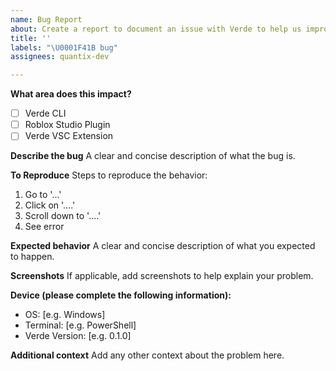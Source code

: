 ```yaml
---
name: Bug Report
about: Create a report to document an issue with Verde to help us improve.
title: ''
labels: "\U0001F41B bug"
assignees: quantix-dev

---
```


**What area does this impact?**
-[ ] Verde CLI
-[ ] Roblox Studio Plugin
-[ ] Verde VSC Extension

**Describe the bug**
A clear and concise description of what the bug is.

**To Reproduce**
Steps to reproduce the behavior:
1. Go to '...'
2. Click on '....'
3. Scroll down to '....'
4. See error

**Expected behavior**
A clear and concise description of what you expected to happen.

**Screenshots**
If applicable, add screenshots to help explain your problem.

**Device (please complete the following information):**
- OS: [e.g. Windows]
- Terminal: [e.g. PowerShell]
- Verde Version: [e.g. 0.1.0] 

**Additional context**
Add any other context about the problem here.
